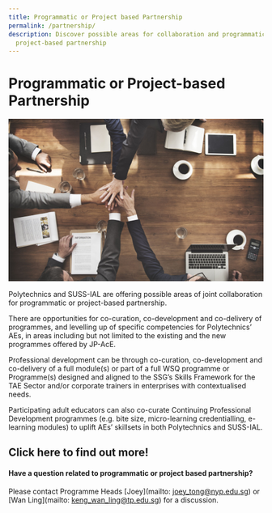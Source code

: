 ```yaml
---
title: Programmatic or Project based Partnership
permalink: /partnership/
description: Discover possible areas for collaboration and programmatic /
  project-based partnership
---
```


# Programmatic or Project-based Partnership

![](/images/54123485_ML.jpg)

Polytechnics and SUSS-IAL are offering possible areas of joint collaboration for programmatic or project-based partnership.

There are opportunities for co-curation, co-development and co-delivery of programmes, and levelling up of specific competencies for Polytechnics’ AEs, in areas including but not limited to the existing and the new programmes offered by JP-AcE.

Professional development can be through co-curation, co-development and co-delivery of a full module(s) or part of a full WSQ programme or Programme(s) designed and aligned to the SSG’s Skills Framework for the TAE Sector and/or corporate trainers in enterprises with contextualised needs.

Participating adult educators can also co-curate Continuing Professional Development programmes (e.g. bite size, micro-learning credentialling, e-learning modules) to uplift AEs’ skillsets in both Polytechnics and SUSS-IAL. 

## Click here to find out more!


#### Have a question related to programmatic or project based partnership?

Please contact Programme Heads [Joey](mailto: joey_tong@nyp.edu.sg) or [Wan Ling](mailto: keng_wan_ling@tp.edu.sg) for a discussion.